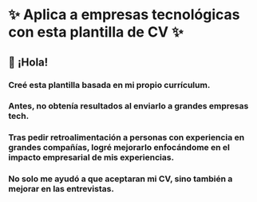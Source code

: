 # ✨ Aplica a empresas tecnológicas con esta plantilla de CV ✨

## 👋 ¡Hola!
### Creé esta plantilla basada en mi propio currículum. 
### Antes, no obtenía resultados al enviarlo a grandes empresas tech. 
### Tras pedir retroalimentación a personas con experiencia en grandes compañías, logré mejorarlo enfocándome en el impacto empresarial de mis experiencias. 
### No solo me ayudó a que aceptaran mi CV, sino también a mejorar en las entrevistas.
     
